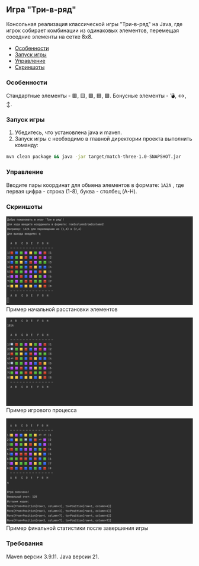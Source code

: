 ## **Игра "Три-в-ряд"**

Консольная реализация классической игры "Три-в-ряд" на Java, где игрок собирает комбинации из одинаковых элементов, 
перемещая соседние элементы на сетке 8x8.

- [Особенности](#особенности)
- [Запуск игры](#запуск-игры)
- [Управление](#управление)
- [Скриншоты](#скриншоты)

### **Особенности**

Стандартные элементы - 🟥, 🟨, 🟩, 🟦, 🟪.
Бонусные элементы - 💣, ↔️, ↕️.

### **Запуск игры**

1. Убедитесь, что установлена java и maven.
2. Запуск игры с необходимо в главной директории проекта выполнить команду:
```bash
mvn clean package && java -jar target/match-three-1.0-SNAPSHOT.jar
```

### **Управление**

Вводите пары координат для обмена элементов в формате:
``
1A2A
``
, где первая цифра - строка (1-8), буква - столбец (A-H). 


### **Скриншоты**

![start-screen.png](docs/start-screen.png)
Пример начальной расстановки элементов


![game-screen.png](docs/game-screen.png)
Пример игрового процесса


![final-screen.png](docs/final-screen.png)
Пример финальной статистики после завершения игры

### **Требования**

Maven версии 3.9.11. 
Java версии 21.